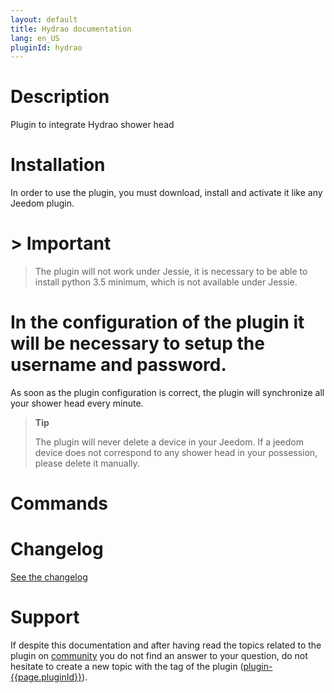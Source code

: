 ```yaml
---
layout: default
title: Hydrao documentation
lang: en_US
pluginId: hydrao
---
```


# Description

Plugin to integrate Hydrao shower head

# Installation

In order to use the plugin, you must download, install and activate it like any Jeedom plugin.

# > **Important**
>
> The plugin will not work under Jessie, it is necessary to be able to install python 3.5 minimum, which is not available under Jessie.

# In the configuration of the plugin it will be necessary to setup the username and password.

As soon as the plugin configuration is correct, the plugin will synchronize all your shower head every minute.

> **Tip**
>
> The plugin will never delete a device in your Jeedom. If a jeedom device does not correspond to any shower head in your possession, please delete it manually.

# Commands

# Changelog

[See the changelog](./changelog)

# Support

If despite this documentation and after having read the topics related to the plugin on [community]({{site.forum}}/tags/plugin-{{page.pluginId}}) you do not find an answer to your question, do not hesitate to create a new topic with the tag of the plugin ([plugin-{{page.pluginId}}]({{site.forum}}/tags/plugin-{{page.pluginId}})).
